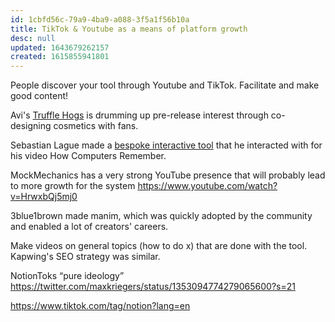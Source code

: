 ```yaml
---
id: 1cbfd56c-79a9-4ba9-a088-3f5a1f56b10a
title: TikTok & Youtube as a means of platform growth
desc: null
updated: 1643679262157
created: 1615855941801
---
```


People discover your tool through Youtube and TikTok. Facilitate and make good content!

Avi's [Truffle Hogs](https://www.tiktok.com/@trufflehogs) is drumming up pre-release interest through co-designing cosmetics with fans.

Sebastian Lague made a [bespoke interactive tool](https://sebastian.itch.io/digital-logic-sim) that he interacted with for his video How Computers Remember.

MockMechanics has a very strong YouTube presence that will probably lead to more growth for the system https://www.youtube.com/watch?v=HrwxbQj5mj0

3blue1brown made manim, which was quickly adopted by the community and enabled a lot of creators' careers.

Make videos on general topics (how to do x) that are done with the tool. Kapwing's SEO strategy was similar.

NotionToks “pure ideology” https://twitter.com/maxkriegers/status/1353094774279065600?s=21

https://www.tiktok.com/tag/notion?lang=en
